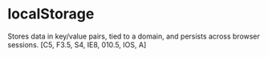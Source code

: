 # localStorage

Stores data in key/value pairs, tied to a domain, and persists across browser sessions. [C5, F3.5, S4, IE8, 010.5, IOS, A]